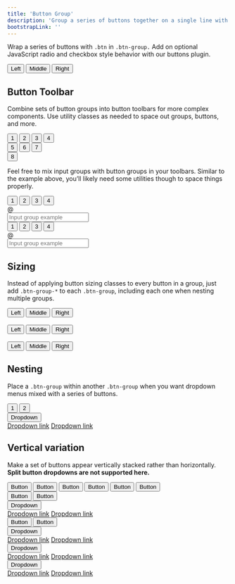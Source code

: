 ```yaml
---
title: 'Button Group'
description: 'Group a series of buttons together on a single line with the button group, and super-power them with JavaScript.'
bootstrapLink: ''
---
```


Wrap a series of buttons with `.btn` in `.btn-group.` Add on optional JavaScript radio and checkbox style behavior with our buttons plugin.

<example>
    <div class="btn-group" role="group" aria-label="Basic example">
        <button type="button" class="btn btn-secondary">Left</button>
        <button type="button" class="btn btn-secondary">Middle</button>
        <button type="button" class="btn btn-secondary">Right</button>
    </div>
</example>

## Button Toolbar

Combine sets of button groups into button toolbars for more complex components. Use utility classes as needed to space out groups, buttons, and more.

<example>
    <div class="btn-toolbar" role="toolbar" aria-label="Toolbar with button groups">
        <div class="btn-group mr-2" role="group" aria-label="First group">
            <button type="button" class="btn btn-secondary">1</button>
            <button type="button" class="btn btn-secondary">2</button>
            <button type="button" class="btn btn-secondary">3</button>
            <button type="button" class="btn btn-secondary">4</button>
        </div>
        <div class="btn-group mr-2" role="group" aria-label="Second group">
            <button type="button" class="btn btn-secondary">5</button>
            <button type="button" class="btn btn-secondary">6</button>
            <button type="button" class="btn btn-secondary">7</button>
        </div>
        <div class="btn-group" role="group" aria-label="Third group">
            <button type="button" class="btn btn-secondary">8</button>
        </div>
    </div>
</example>

Feel free to mix input groups with button groups in your toolbars. Similar to the example above, you’ll likely need some utilities though to space things properly.

<example>
    <div class="btn-toolbar mb-3" role="toolbar" aria-label="Toolbar with button groups">
        <div class="btn-group mr-2" role="group" aria-label="First group">
            <button type="button" class="btn btn-secondary">1</button>
            <button type="button" class="btn btn-secondary">2</button>
            <button type="button" class="btn btn-secondary">3</button>
            <button type="button" class="btn btn-secondary">4</button>
        </div>
        <div class="input-group">
            <div class="input-group-prepend">
            <div class="input-group-text" id="btnGroupAddon">@</div>
            </div>
            <input type="text" class="form-control" placeholder="Input group example" aria-label="Input group example" aria-describedby="btnGroupAddon">
        </div>
    </div>
    <div class="btn-toolbar justify-content-between" role="toolbar" aria-label="Toolbar with button groups">
        <div class="btn-group" role="group" aria-label="First group">
            <button type="button" class="btn btn-secondary">1</button>
            <button type="button" class="btn btn-secondary">2</button>
            <button type="button" class="btn btn-secondary">3</button>
            <button type="button" class="btn btn-secondary">4</button>
        </div>
        <div class="input-group">
            <div class="input-group-prepend">
            <div class="input-group-text" id="btnGroupAddon2">@</div>
            </div>
            <input type="text" class="form-control" placeholder="Input group example" aria-label="Input group example" aria-describedby="btnGroupAddon2">
        </div>
    </div>
</example>

## Sizing

Instead of applying button sizing classes to every button in a group, just add `.btn-group-*` to each `.btn-group`, including each one when nesting multiple groups.

<example>
    <div class="btn-group btn-group-lg" role="group" aria-label="Large button group">
        <button type="button" class="btn btn-secondary">Left</button>
        <button type="button" class="btn btn-secondary">Middle</button>
        <button type="button" class="btn btn-secondary">Right</button>
    </div>
    <br>
    <div class="btn-group" role="group" aria-label="Default button group">
        <button type="button" class="btn btn-secondary">Left</button>
        <button type="button" class="btn btn-secondary">Middle</button>
        <button type="button" class="btn btn-secondary">Right</button>
    </div>
    <br>
    <div class="btn-group btn-group-sm" role="group" aria-label="Small button group">
        <button type="button" class="btn btn-secondary">Left</button>
        <button type="button" class="btn btn-secondary">Middle</button>
        <button type="button" class="btn btn-secondary">Right</button>
    </div>
</example>

## Nesting

Place a `.btn-group` within another `.btn-group` when you want dropdown menus mixed with a series of buttons.

<example>
    <div class="btn-group" role="group" aria-label="Button group with nested dropdown">
        <button type="button" class="btn btn-secondary">1</button>
        <button type="button" class="btn btn-secondary">2</button>
        <div class="btn-group" role="group">
            <button id="btnGroupDrop1" type="button" class="btn btn-secondary dropdown-toggle" data-toggle="dropdown" aria-haspopup="true" aria-expanded="false">
                Dropdown
            </button>
            <div class="dropdown-menu" aria-labelledby="btnGroupDrop1">
                <a class="dropdown-item" href="#">Dropdown link</a>
                <a class="dropdown-item" href="#">Dropdown link</a>
            </div>
        </div>
    </div>
</example>

## Vertical variation

Make a set of buttons appear vertically stacked rather than horizontally. **Split button dropdowns are not supported here.**

<example>
    <div class="btn-group-vertical" role="group" aria-label="Vertical button group">
        <button type="button" class="btn btn-secondary">Button</button>
        <button type="button" class="btn btn-secondary">Button</button>
        <button type="button" class="btn btn-secondary">Button</button>
        <button type="button" class="btn btn-secondary">Button</button>
        <button type="button" class="btn btn-secondary">Button</button>
        <button type="button" class="btn btn-secondary">Button</button>
    </div>
</example>

<example>
    <div class="btn-group-vertical" role="group" aria-label="Vertical button group">
        <button type="button" class="btn btn-secondary">Button</button>
        <button type="button" class="btn btn-secondary">Button</button>
        <div class="btn-group" role="group">
            <button id="btnGroupVerticalDrop1" type="button" class="btn btn-secondary dropdown-toggle" data-toggle="dropdown" aria-haspopup="true" aria-expanded="false">
                Dropdown
            </button>
            <div class="dropdown-menu" aria-labelledby="btnGroupVerticalDrop1">
                <a class="dropdown-item" href="#">Dropdown link</a>
                <a class="dropdown-item" href="#">Dropdown link</a>
            </div>
        </div>
        <button type="button" class="btn btn-secondary">Button</button>
        <button type="button" class="btn btn-secondary">Button</button>
        <div class="btn-group" role="group">
            <button id="btnGroupVerticalDrop2" type="button" class="btn btn-secondary dropdown-toggle" data-toggle="dropdown" aria-haspopup="true" aria-expanded="false">
                Dropdown
            </button>
            <div class="dropdown-menu" aria-labelledby="btnGroupVerticalDrop2">
                <a class="dropdown-item" href="#">Dropdown link</a>
                <a class="dropdown-item" href="#">Dropdown link</a>
            </div>
        </div>
        <div class="btn-group" role="group">
            <button id="btnGroupVerticalDrop3" type="button" class="btn btn-secondary dropdown-toggle" data-toggle="dropdown" aria-haspopup="true" aria-expanded="false">
                Dropdown
            </button>
            <div class="dropdown-menu" aria-labelledby="btnGroupVerticalDrop3">
                <a class="dropdown-item" href="#">Dropdown link</a>
                <a class="dropdown-item" href="#">Dropdown link</a>
            </div>
        </div>
        <div class="btn-group" role="group">
            <button id="btnGroupVerticalDrop4" type="button" class="btn btn-secondary dropdown-toggle" data-toggle="dropdown" aria-haspopup="true" aria-expanded="false">
                Dropdown
            </button>
            <div class="dropdown-menu" aria-labelledby="btnGroupVerticalDrop4">
                <a class="dropdown-item" href="#">Dropdown link</a>
                <a class="dropdown-item" href="#">Dropdown link</a>
            </div>
        </div>
    </div>
</example>
